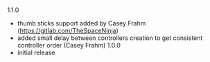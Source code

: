1.1.0
- thumb sticks support added by Casey Frahm (https://gitlab.com/TheSpaceNinja)
- added small delay between controllers creation to get consistent controller order (Casey Frahm)
1.0.0
- initial release
